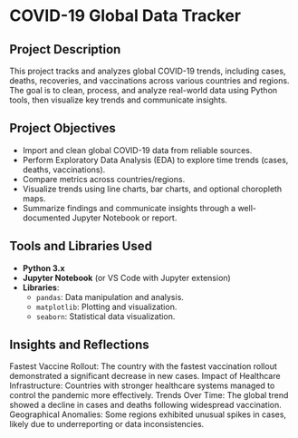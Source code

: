 # COVID-19 Global Data Tracker

## Project Description

This project tracks and analyzes global COVID-19 trends, including cases, deaths, recoveries, and vaccinations across various countries and regions. The goal is to clean, process, and analyze real-world data using Python tools, then visualize key trends and communicate insights.

## Project Objectives

- Import and clean global COVID-19 data from reliable sources.
- Perform Exploratory Data Analysis (EDA) to explore time trends (cases, deaths, vaccinations).
- Compare metrics across countries/regions.
- Visualize trends using line charts, bar charts, and optional choropleth maps.
- Summarize findings and communicate insights through a well-documented Jupyter Notebook or report.

## Tools and Libraries Used

- **Python 3.x**
- **Jupyter Notebook** (or VS Code with Jupyter extension)
- **Libraries**:
  - `pandas`: Data manipulation and analysis.
  - `matplotlib`: Plotting and visualization.
  - `seaborn`: Statistical data visualization.
## Insights and Reflections
Fastest Vaccine Rollout: The country with the fastest vaccination rollout demonstrated a significant decrease in new cases.
Impact of Healthcare Infrastructure: Countries with stronger healthcare systems managed to control the pandemic more effectively.
Trends Over Time: The global trend showed a decline in cases and deaths following widespread vaccination.
Geographical Anomalies: Some regions exhibited unusual spikes in cases, likely due to underreporting or data inconsistencies.




